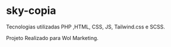 # sky-copia

Tecnologias utilizadas PHP ,HTML, CSS, JS, Tailwind.css e SCSS.

Projeto Realizado para Wol Marketing.
